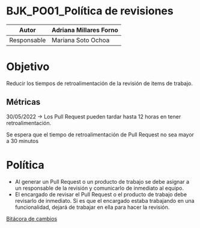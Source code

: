 # BJK_PO01_Política de revisiones

| Autor | Adriana Millares Forno |
| --- | --- |
| Responsable | Mariana Soto Ochoa |

# Objetivo

Reducir los tiempos de retroalimentación de la revisión de items de trabajo.

## Métricas

30/05/2022 → Los Pull Request pueden tardar  hasta 12 horas en tener retroalimentación.

Se espera que el tiempo de retroalimentación de Pull Request no sea mayor a 30 minutos 

# Política

- Al generar un Pull Request o un producto de trabajo se debe asignar a un responsable de la revisión y comunicarlo de inmediato al equipo.
- El encargado de revisar el Pull Request o el producto de trabajo debe revisarlo de inmediato. Si es que el encargado estaba trabajando en una funcionalidad, dejará de trabajar en ella para hacer la revisión.

[Bitácora de cambios](BJK_PO01_Poli%CC%81tica%20de%20revisiones%20db458df9c94d40e4ad7dabd2a0bfa199/Bita%CC%81cora%20de%20cambios%200c73be67ad854b66868c90cd6b089bfb.csv)